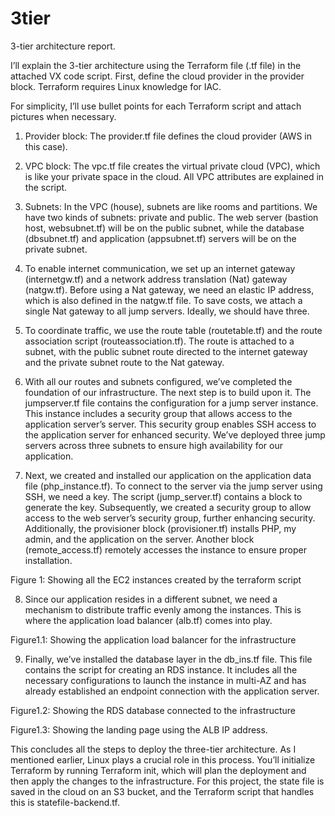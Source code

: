 # 3tier
3-tier architecture report.

I’ll explain the 3-tier architecture using the Terraform file (.tf file) in the attached VX code script. First, define the cloud provider in the provider block. Terraform requires Linux knowledge for IAC.

For simplicity, I’ll use bullet points for each Terraform script and attach pictures when necessary.

1.	Provider block: The provider.tf file defines the cloud provider (AWS in this case).
2.	VPC block: The vpc.tf file creates the virtual private cloud (VPC), which is like your private space in the cloud. All VPC attributes are explained in the script.
3.	Subnets: In the VPC (house), subnets are like rooms and partitions. We have two kinds of subnets: private and public. The web server (bastion host, websubnet.tf) will be on the public subnet, while the database (dbsubnet.tf) and application (appsubnet.tf) servers will be on the private subnet.
4.	To enable internet communication, we set up an internet gateway (internetgw.tf) and a network address translation (Nat) gateway (natgw.tf). Before using a Nat gateway, we need an elastic IP address, which is also defined in the natgw.tf file. To save costs, we attach a single Nat gateway to all jump servers. Ideally, we should have three.
5. To coordinate traffic, we use the route table (routetable.tf) and the route association script (routeassociation.tf). The route is attached to a subnet, with the public subnet route directed to the internet gateway and the private subnet route to the Nat gateway.

6. With all our routes and subnets configured, we’ve completed the foundation of our infrastructure. The next step is to build upon it. The jumpserver.tf file contains the configuration for a jump server instance. This instance includes a security group that allows access to the application server’s server. This security group enables SSH access to the application server for enhanced security. We’ve deployed three jump servers across three subnets to ensure high availability for our application.

7. Next, we created and installed our application on the application data file (php_instance.tf). To connect to the server via the jump server using SSH, we need a key. The script (jump_server.tf) contains a block to generate the key. Subsequently, we created a security group to allow access to the web server’s security group, further enhancing security. Additionally, the provisioner block (provisioner.tf) installs PHP, my admin, and the application on the server. Another block (remote_access.tf) remotely accesses the instance to ensure proper installation.
 
Figure 1: Showing all the EC2 instances created by the terraform script 



8. Since our application resides in a different subnet, we need a mechanism to distribute traffic evenly among the instances. This is where the application load balancer (alb.tf) comes into play.


 
Figure1.1: Showing the application load balancer for the infrastructure 

9. Finally, we’ve installed the database layer in the db_ins.tf file. This file contains the script for creating an RDS instance. It includes all the necessary configurations to launch the instance in multi-AZ and has already established an endpoint connection with the application server.

 
Figure1.2: Showing the RDS database connected to the infrastructure 


   
Figure1.3: Showing the landing page using the ALB IP address. 

This concludes all the steps to deploy the three-tier architecture. As I mentioned earlier, Linux plays a crucial role in this process. You’ll initialize Terraform by running Terraform init, which will plan the deployment and then apply the changes to the infrastructure. For this project, the state file is saved in the cloud on an S3 bucket, and the Terraform script that handles this is statefile-backend.tf. 
